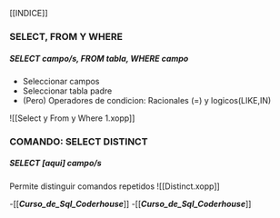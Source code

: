 [[INDICE]]
### SELECT, FROM Y WHERE 
##### SELECT campo/s, FROM tabla, WHERE campo
-   Seleccionar campos
-   Seleccionar tabla padre
-   (Pero) Operadores de condicion: Racionales (=) y logicos(LIKE,IN)
   
![[Select y From y Where 1.xopp]]
### COMANDO: SELECT DISTINCT
##### SELECT [aqui] campo/s
Permite distinguir comandos repetidos
![[Distinct.xopp]]














 

-[[___Curso_de_Sql_Coderhouse___]]
-[[___Curso_de_Sql_Coderhouse___]]